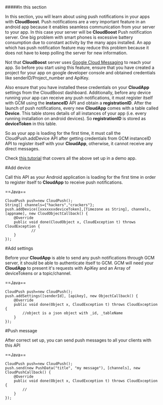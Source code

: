 #####In this section

In this section, you will learn about using push notifications in your apps with **CloudBoost**. Push notifications are a very important feature in an android app because it enables seamless communication from your server to your app. In this case your server will be **CloudBoost** Push notification server. One big problem with smart phones is excessive battery consumption due to constant activity by the many apps installed. An app which has push notification feature may reduce this problem because it does not have to keep polling the server for new information.

Not that **CloudBoost** server uses [Google Cloud Messaging](https://developers.google.com/cloud-messaging) to reach your app. So before you start using this feature, ensure that you have created a project for your app on google developer console and obtained credentials like senderID/Project_number and ApiKey. 

Also ensure that you have installed these credentials on your **CloudApp** settings from the CloudBoost dashboard.
Additionally, before any device running your app can receive any push notifications, it must register itself with GCM using the **instanceID** API and obtain a **registrationID**. After the launch of push notifications, every new **CloudApp** comes with a table called **Device**. This table stores details of all instances of your app (i.e. every running installation on android devices). So **registrationID** is stored as **deviceToken** in this table.

So as your app is loading for the first time, it must call the <span class="tut-snippet">CloudPush.addDevice</span> API after getting credentials from GCM instanceID API to register itself with your **CloudApp**, otherwise, it cannot receive any direct messages.

Check [this tutorial](http://egima.blogspot.ug/2016/03/androidcloudboost-push-notifications.html) that covers all the above set up in a demo app.

#Add device

Call this API as your Android application is loading for the first time in order to register itself to **CloudApp** to receive push notifications.

==Java==
<span class="java-lines" data-query="adddevice">
```
CloudPush push=new CloudPush();
String[] channels={"hackers","crackers"};
push.addDevice([xxxxxxxdeviceToken],[Timezone as String], channels, [appname], new CloudObjectCallback() {	
	@Override
	public void done(CloudObject x, CloudException t) throws CloudException {
			//		
	}
});
```
</span>

#Add settings

Before your **CloudApp** is able to send any push notifications through GCM server, it should be able to authenticate itself to GCM. GCM will need your **CloudApp** to present it's requests with ApiKey and an Array of deviceTokens or a topic/channel.

==Java==
<span class="java-lines" data-query="addsettings">
```
CloudPush push=new CloudPush();
push.addSettings([senderId], [apikey], new ObjectCallback() {
	@Override
	public void done(Object x, CloudException t) throws CloudException {
		//object is a json object with _id, _tableName
	}
});
```
</span>

#Push message

After correct set up, you can send push messages to all your clients with this API

==Java==
<span class="java-lines" data-query="sendmessage">
```
CloudPush push=new CloudPush();
push.send(new PushData("title", "my message"), [channels], new CloudPushCallback() {
	@Override
	public void done(Object x, CloudException t) throws CloudException {
		//
	}
});
```
</span>





